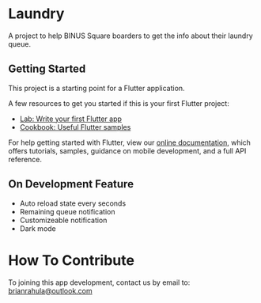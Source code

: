 # Laundry

A project to help BINUS Square boarders to get the info about their laundry queue.

## Getting Started

This project is a starting point for a Flutter application.

A few resources to get you started if this is your first Flutter project:

- [Lab: Write your first Flutter app](https://flutter.io/docs/get-started/codelab)
- [Cookbook: Useful Flutter samples](https://flutter.io/docs/cookbook)

For help getting started with Flutter, view our 
[online documentation](https://flutter.io/docs), which offers tutorials, 
samples, guidance on mobile development, and a full API reference.

## On Development Feature

- Auto reload state every seconds
- Remaining queue notification
- Customizeable notification
- Dark mode

# How To Contribute

To joining this app development, contact us by email to: brianrahula@outlook.com
